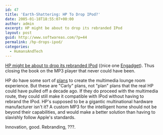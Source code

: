 ```yaml
---
id: 47
title: 'Earth-Shattering: HP To Drop IPod?'
date: 2005-01-18T18:55:07+00:00
author: admin
excerpt: HP might be about to drop its rebranded IPod
layout: post
guid: http://www.softwareas.com/?p=44
permalink: /hp-drops-ipod/
categories:
  - HumansAndTech
---
```

[HP might be about to drop its rebranded IPod](http://www.appleinsider.com/article.php?id=840) ((nice one [Engadget](http://www.engadget.com/entry/1234000077027466/)). Thus closing the book on the MP3 player that never could have been.

HP do have some sort of [plans](http://www.digitalconnectmag.com/showArticle.jhtml?articleID=57300527) to create the multimedia lounge room experience. But these are "Carly" plans, not "plan" plans that the real HP could have pulled off a decade ago. If they do proceed with the multimedia route, they could still make it compatible with IPod without having to rebrand the IPod. HP's supposed to be a gigantic multinational hardware manufacturer isn't it? A custom MP3 for the intelligent home should not be beyond their capabilities, and would make a better solution than having to slavishly follow Apple's standards.

Innovation, good. Rebranding, ???.